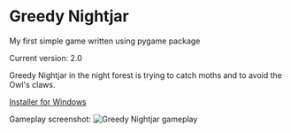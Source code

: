 # Greedy Nightjar
My first simple game written using pygame package

Current version: 2.0

Greedy Nightjar in the night forest is trying to catch moths and to avoid the Owl's claws.

[Installer for Windows](https://github.com/Gurdhhu/Greedy_Nightjar/tree/master/Pics/dist/Greedy_Nightjar-2.0-amd64.msi)

Gameplay screenshot:
![Greedy Nightjar gameplay](https://github.com/Gurdhhu/Greedy_Nightjar/tree/master/Pics/nightjar_screenshot.JPG)
